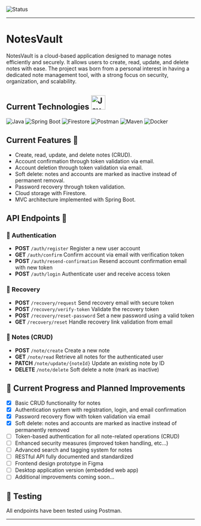 ![Status](https://img.shields.io/badge/status-in%20process-yellow) 

---

 # NotesVault 
NotesVault is a cloud-based application designed to manage notes efficiently and securely. It allows users to create, read, update, and delete notes with ease. The project was born from a personal interest in having a dedicated note management tool, with a strong focus on security, organization, and scalability.

## Current Technologies <img src="https://www.vectorlogo.zone/logos/java/java-icon.svg" alt="Java Logo" width="38"/> 
![Java](https://img.shields.io/badge/Java-ED8B00?logo=openjdk&logoColor=white) ![Spring Boot](https://img.shields.io/badge/Spring%20Boot-6DB33F?logo=springboot&logoColor=white) ![Firestore](https://img.shields.io/badge/Firestore-FFCA28?logo=firebase&logoColor=black) ![Postman](https://img.shields.io/badge/Postman-FF6C37?logo=postman&logoColor=white) ![Maven](https://img.shields.io/badge/Maven-C71A36?logo=apachemaven&logoColor=white) ![Docker](https://img.shields.io/badge/Docker-2496ED?logo=docker&logoColor=white) 

## Current Features 🌱 
- Create, read, update, and delete notes (CRUD).
- Account confirmation through token validation via email.
- Account deletion through token validation via email.
- Soft delete: notes and accounts are marked as inactive instead of permanent removal.
- Password recovery through token validation.
- Cloud storage with Firestore.
- MVC architecture implemented with Spring Boot.

##  API Endpoints 📡

### 🔑 Authentication
- **POST**   `/auth/register`             Register a new user account  
- **GET**    `/auth/confirm`              Confirm account via email with verification token  
- **POST**   `/auth/resend-confirmation`  Resend account confirmation email with new token  
- **POST**   `/auth/login`                Authenticate user and receive access token  

### 🔐 Recovery
- **POST**   `/recovery/request`        Send recovery email with secure token  
- **POST**   `/recovery/verify-token`   Validate the recovery token  
- **POST**   `/recovery/reset-password` Set a new password using a valid token  
- **GET**    `/recovery/reset`          Handle recovery link validation from email  

### 📝 Notes (CRUD)
- **POST**   `/note/create`              Create a new note  
- **GET**    `/note/read`                Retrieve all notes for the authenticated user  
- **PATCH**  `/note/update/{noteId}`     Update an existing note by ID  
- **DELETE** `/note/delete`              Soft delete a note (mark as inactive)  

## 📌 Current Progress and Planned Improvements

- [x] Basic CRUD functionality for notes  
- [x] Authentication system with registration, login, and email confirmation  
- [x] Password recovery flow with token validation via email  
- [x] Soft delete: notes and accounts are marked as inactive instead of permanently removed  
- [ ] Token-based authentication for all note-related operations (CRUD)  
- [ ] Enhanced security measures (improved token handling, etc...)  
- [ ] Advanced search and tagging system for notes  
- [ ] RESTful API fully documented and standardized  
- [ ] Frontend design prototype in Figma  
- [ ] Desktop application version (embedded web app)  
- [ ] Additional improvements coming soon... 

## 🧪 Testing
 All endpoints have been tested using  Postman.

---
